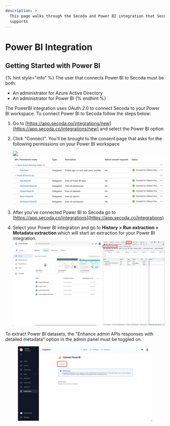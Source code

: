 ```yaml
---
description: >-
  This page walks through the Secoda and Power BI integration that Secoda
  supports
---
```


# Power BI Integration

## **Getting Started with Power BI** <a href="#h_3a4bfd6458" id="h_3a4bfd6458"></a>

{% hint style="info" %}
The user that connects Power BI to Secoda must be both:

* An administrator for Azure Active Directory
* An administrator for Power BI
{% endhint %}

The PowerBI integration uses OAuth 2.0 to connect Secoda to your Power BI workspace. To connect Power BI to Secoda follow the steps below:

1. Go to [https://app.secoda.co/integrations/new](https://app.secoda.co/integrations/new) and select the Power BI option
2.  Click "Connect". You'll be brought to the consent page that asks for the following permissions on your Power BI workspace

    ![](<../.gitbook/assets/image (2) (1) (3).png>) ![](<../.gitbook/assets/Screen Shot 2022-04-21 at 12.17.05 PM (1).png>)
3. After you've connected Power BI to Secoda go to [https://app.secoda.co/integrations](https://app.secoda.co/integrations)
4. Select your Power BI integration and go to **History > Run extraction > Metadata extraction** which will start an extraction for your Power BI integration. ![](<../.gitbook/assets/image (4) (1).png>)

To extract Power BI datasets, the "Enhance admin APIs responses with detailed metadata" option in the admin panel must be toggled on.

<figure><img src="../.gitbook/assets/image (2).png" alt=""><figcaption></figcaption></figure>
